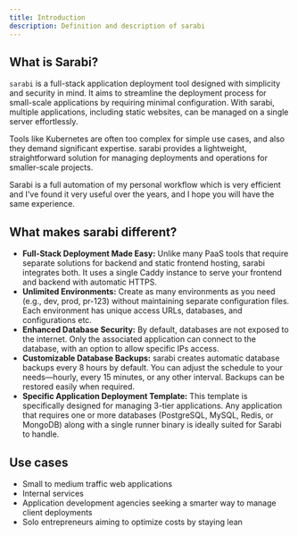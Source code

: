 ```yaml
---
title: Introduction
description: Definition and description of sarabi
---
```


## What is Sarabi?
`sarabi` is a full-stack application deployment tool designed with simplicity and security in mind. It aims to streamline the deployment process for small-scale applications by requiring minimal configuration. With sarabi, multiple applications, including static websites, can be managed on a single server effortlessly. 

Tools like Kubernetes are often too complex for simple use cases, and also they demand significant expertise. sarabi provides a lightweight, straightforward solution for managing deployments and operations for smaller-scale projects.

Sarabi is a full automation of my personal workflow which is very efficient and I've found it very useful over the years, and I hope you will have the same experience.

## What makes sarabi different?
* **Full-Stack Deployment Made Easy:** Unlike many PaaS tools that require separate solutions for backend and static frontend hosting, sarabi integrates both. It uses a single Caddy instance to serve your frontend and backend with automatic HTTPS.
* **Unlimited Environments:** Create as many environments as you need (e.g., dev, prod, pr-123) without maintaining separate configuration files. Each environment has unique access URLs, databases, and configurations etc.
* **Enhanced Database Security:** By default, databases are not exposed to the internet. Only the associated application can connect to the database, with an option to allow specific IPs access.
* **Customizable Database Backups:** sarabi creates automatic database backups every 8 hours by default. You can adjust the schedule to your needs—hourly, every 15 minutes, or any other interval. Backups can be restored easily when required.
* **Specific Application Deployment Template:** This template is specifically designed for managing 3-tier applications. Any application that requires one or more databases (PostgreSQL, MySQL, Redis, or MongoDB) along with a single runner binary is ideally suited for Sarabi to handle.

## Use cases
* Small to medium traffic web applications
* Internal services
* Application development agencies seeking a smarter way to manage client deployments
* Solo entrepreneurs aiming to optimize costs by staying lean